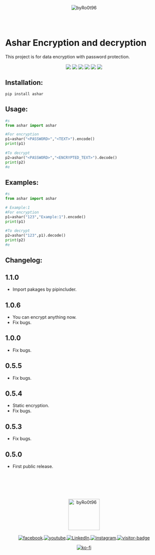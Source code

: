<p align="center">
	<img alt="byRo0t96" align="center" src="https://raw.githubusercontent.com/byRo0t96/ashar/main/screenshot/screenshot.png">
</p><br><br>

<h1>Ashar Encryption and decryption</h1> 
<p>This project is for data encryption with password protection.</p>

<p align="center">
    <img align="center" src="https://travis-ci.com/byRo0t96/ashar.svg?branch=main">
    <img align="center" src="https://img.shields.io/github/issues/byRo0t96/ashar">
	<img align="center" src="https://img.shields.io/github/forks/byRo0t96/ashar">
	<img align="center" src="https://img.shields.io/github/stars/byRo0t96/ashar">
	<img align="center" src="https://img.shields.io/badge/license-Apache--2.0-green.svg">
	<img align="center" src="https://img.shields.io/badge/python-3.x.x-blue">
</p>

<h2>Installation:</h2> 

```
pip install ashar
```


<h2>Usage:</h2>

```python 
#s
from ashar import ashar

#For encryption
p1=ashar("<PASSWORD>","<TEXT>").encode()
print(p1)
    
#To decrypt
p2=ashar("<PASSWORD>","<ENCRYPTED_TEXT>").decode()
print(p2)
#e
```


<h2>Examples:</h2>

```python
#s
from ashar import ashar

# Example:1
#For encryption
p1=ashar("123","Example:1").encode()
print(p1)
    
#To decrypt
p2=ashar("123",p1).decode()
print(p2)
#e
```



<h2>Changelog:</h2>

## 1.1.0
- Import pakages by pipincluder.


## 1.0.6
- You can encrypt anything now.
- Fix bugs.

## 1.0.0
- Fix bugs.

## 0.5.5
- Fix bugs.

## 0.5.4
- Static encryption.
- Fix bugs.

## 0.5.3
- Fix bugs.

## 0.5.0
- First public release.



<br>
<br>
<br>
<br>
<p align="center">
    <a align="center" href="https://byro0t96.github.io/">
	    <img alt="byRo0t96" height="100" align="center" src="https://raw.githubusercontent.com/byRo0t96/byRo0t96/main/images/Ro0t-96_v.3.1.png">
    </a>
</p>

<p align="center">
    <a align="center" href="https://www.facebook.com/yasser.bdj.31">
        <img alt="facebook" align="center" src="https://img.shields.io/badge/Facebook-%2Fyasser.bdj.31-blue">
	</a>
	
   <a align="center" href="https://www.youtube.com/channel/UC53dtKxc84BNPyDb51rtRPg">
        <img align="center"  alt="youtube" src="https://img.shields.io/badge/-YouTube-red">
	</a>
	
   <a href="https://www.linkedin.com/in/boudjada-yasser-a53543196" align="center" >
        <img align="center" alt="LinkedIn" src="https://img.shields.io/badge/-linkedin-blue">
	</a> 
    
   <a href="https://www.instagram.com/bdj.yasser/" align="center" >
        <img align="center" alt="instagram" src="https://img.shields.io/badge/instagram-%2Fbdj.yasser-orange">
	</a> 
        
   <a href="https://github.com/byRo0t96/" align="center" >
        <img align="center" alt="visitor-badge" src="https://visitor-badge.laobi.icu/badge?page_id=byRo0t96.byRo0t96">
	</a>
</p>

<p align="center">
    <a align="center" href="https://ko-fi.com/L3L34CEPV">
        <img alt="ko-fi" align="center" src="https://ko-fi.com/img/githubbutton_sm.svg">
	</a>
</p>